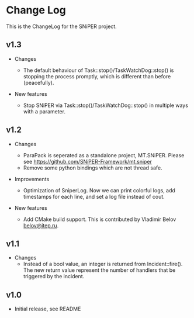 # Change Log

This is the ChangeLog for the SNiPER project.

## v1.3

- Changes
    - The default behaviour of Task::stop()/TaskWatchDog::stop() is stopping the process promptly, which is different than before (peacefully).

- New features
    - Stop SNiPER via Task::stop()/TaskWatchDog::stop() in multiple ways with a parameter.

## v1.2

- Changes
    - ParaPack is seperated as a standalone project, MT.SNiPER. Please see https://github.com/SNiPER-Framework/mt.sniper
    - Remove some python bindings which are not thread safe.

- Improvements
    - Optimization of SniperLog. Now we can print colorful logs, add timestamps for each line, and set a log file instead of cout.

- New features
    - Add CMake build support. This is contributed by Vladimir Belov <belov@itep.ru>.

## v1.1

- Changes
    - Instead of a bool value, an integer is returned from Incident::fire(). The new return value represent the number of handlers that be triggered by the incident.

## v1.0

- Initial release, see README

